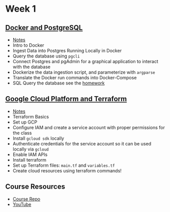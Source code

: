 # Week 1

## [Docker and PostgreSQL](docker-sql/)
* [Notes](docker-sql/)
* Intro to Docker
* Ingest Data into Postgres Running Locally in Docker
* Query the database using `pgcli`
* Connect Postgres and pgAdmin for a graphical application to interact with the database
* Dockerize the data ingestion script, and parameterize with `argparse`
* Translate the Docker run commands into Docker-Compose
* SQL Query the database see the [homework](docker-sql/sql_homework.sql)

## [Google Cloud Platform and Terraform](gcp-terraform/)
* [Notes](gcp-terraform/)
* Terraform Basics
* Set up GCP
* Configure IAM and create a service account with proper permissions for the class
* Install `gcloud sdk` locally
* Authenticate credentials for the service account so it can be used locally via `gcloud`
* Enable IAM APIs
* Install terraform
* Set up Terraform files: `main.tf` and `variables.tf`
* Create cloud resources using terraform commands!

## Course Resources
* [Course Repo](https://github.com/DataTalksClub/data-engineering-zoomcamp/tree/main/week_1_basics_n_setup)
* [YouTube](https://www.youtube.com/playlist?list=PL3MmuxUbc_hJed7dXYoJw8DoCuVHhGEQb)